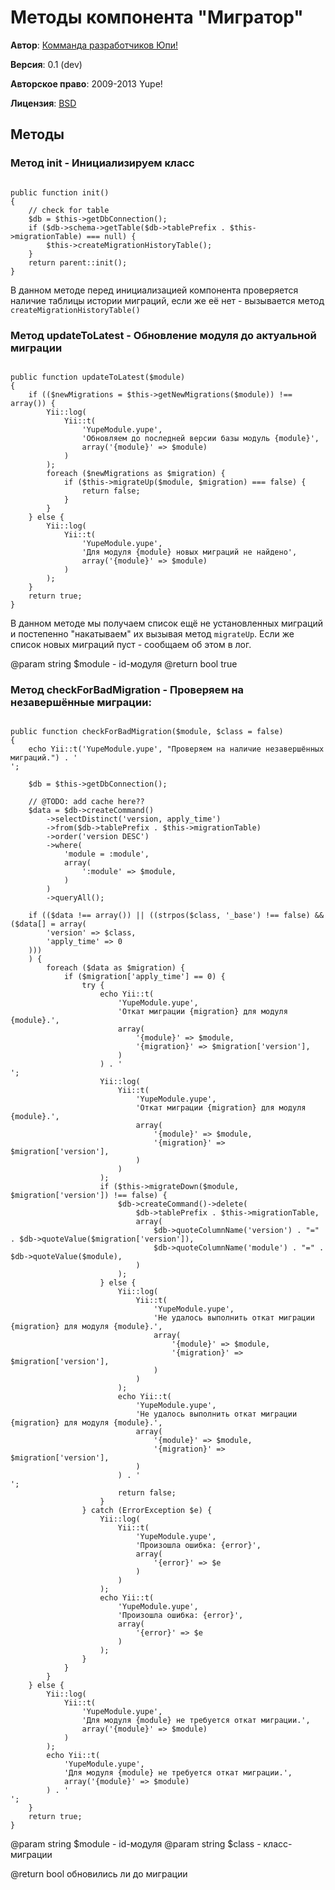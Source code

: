 Методы компонента "Мигратор"
============================

**Автор**: [Комманда разработчиков Юпи!](http://yupe.ru/feedback/index?from=docs)

**Версия**: 0.1 (dev)

**Авторское право**:  2009-2013 Yupe!

**Лицензия**: [BSD](https://github.com/yupe/yupe/blob/master/LICENSE)

Методы
------


### Метод init - Инициализируем класс

<pre><code class="php">
public function init()
{
    // check for table
    $db = $this->getDbConnection();
    if ($db->schema->getTable($db->tablePrefix . $this->migrationTable) === null) {
        $this->createMigrationHistoryTable();
    }
    return parent::init();
}
</code></pre>

В данном методе перед инициализацией компонента проверяется наличие таблицы истории миграций, если же её нет - вызывается метод `createMigrationHistoryTable()`

### Метод updateToLatest - Обновление модуля до актуальной миграции

<pre><code class="php">
public function updateToLatest($module)
{
    if (($newMigrations = $this->getNewMigrations($module)) !== array()) {
        Yii::log(
            Yii::t(
                'YupeModule.yupe',
                'Обновляем до последней версии базы модуль {module}',
                array('{module}' => $module)
            )
        );
        foreach ($newMigrations as $migration) {
            if ($this->migrateUp($module, $migration) === false) {
                return false;
            }
        }
    } else {
        Yii::log(
            Yii::t(
                'YupeModule.yupe',
                'Для модуля {module} новых миграций не найдено',
                array('{module}' => $module)
            )
        );
    }
    return true;
}
</code></pre>

В данном методе мы получаем список ещё не установленных миграций и постепенно "накатываем" их вызывая метод `migrateUp`. Если же список новых миграций пуст - сообщаем об этом в лог.

@param string $module - id-модуля
@return bool true

### Метод checkForBadMigration - Проверяем на незавершённые миграции:

<pre><code class="php">
public function checkForBadMigration($module, $class = false)
{
    echo Yii::t('YupeModule.yupe', "Проверяем на наличие незавершённых миграций.") . '<br />';

    $db = $this->getDbConnection();

    // @TODO: add cache here??
    $data = $db->createCommand()
        ->selectDistinct('version, apply_time')
        ->from($db->tablePrefix . $this->migrationTable)
        ->order('version DESC')
        ->where(
            'module = :module',
            array(
                ':module' => $module,
            )
        )
        ->queryAll();

    if (($data !== array()) || ((strpos($class, '_base') !== false) && ($data[] = array(
        'version' => $class,
        'apply_time' => 0
    )))
    ) {
        foreach ($data as $migration) {
            if ($migration['apply_time'] == 0) {
                try {
                    echo Yii::t(
                        'YupeModule.yupe',
                        'Откат миграции {migration} для модуля {module}.',
                        array(
                            '{module}' => $module,
                            '{migration}' => $migration['version'],
                        )
                    ) . '<br />';
                    Yii::log(
                        Yii::t(
                            'YupeModule.yupe',
                            'Откат миграции {migration} для модуля {module}.',
                            array(
                                '{module}' => $module,
                                '{migration}' => $migration['version'],
                            )
                        )
                    );
                    if ($this->migrateDown($module, $migration['version']) !== false) {
                        $db->createCommand()->delete(
                            $db->tablePrefix . $this->migrationTable,
                            array(
                                $db->quoteColumnName('version') . "=" . $db->quoteValue($migration['version']),
                                $db->quoteColumnName('module') . "=" . $db->quoteValue($module),
                            )
                        );
                    } else {
                        Yii::log(
                            Yii::t(
                                'YupeModule.yupe',
                                'Не удалось выполнить откат миграции {migration} для модуля {module}.',
                                array(
                                    '{module}' => $module,
                                    '{migration}' => $migration['version'],
                                )
                            )
                        );
                        echo Yii::t(
                            'YupeModule.yupe',
                            'Не удалось выполнить откат миграции {migration} для модуля {module}.',
                            array(
                                '{module}' => $module,
                                '{migration}' => $migration['version'],
                            )
                        ) . '<br />';
                        return false;
                    }
                } catch (ErrorException $e) {
                    Yii::log(
                        Yii::t(
                            'YupeModule.yupe',
                            'Произошла ошибка: {error}',
                            array(
                                '{error}' => $e
                            )
                        )
                    );
                    echo Yii::t(
                        'YupeModule.yupe',
                        'Произошла ошибка: {error}',
                        array(
                            '{error}' => $e
                        )
                    );
                }
            }
        }
    } else {
        Yii::log(
            Yii::t(
                'YupeModule.yupe',
                'Для модуля {module} не требуется откат миграции.',
                array('{module}' => $module)
            )
        );
        echo Yii::t(
            'YupeModule.yupe',
            'Для модуля {module} не требуется откат миграции.',
            array('{module}' => $module)
        ) . '<br />';
    }
    return true;
}
</code></pre>

@param string $module - id-модуля
@param string $class  - класс-миграции

@return bool обновились ли до миграции
